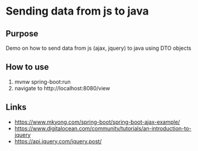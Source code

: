 # Sending data from js to java

## Purpose
Demo on how to send data from js (ajax, jquery) to java using DTO objects

## How to use
1. mvnw spring-boot:run
2. navigate to http://localhost:8080/view

## Links
* https://www.mkyong.com/spring-boot/spring-boot-ajax-example/
* https://www.digitalocean.com/community/tutorials/an-introduction-to-jquery
* https://api.jquery.com/jquery.post/
